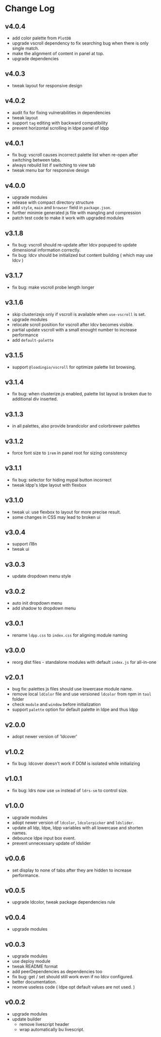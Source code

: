 # Change Log

## v4.0.4

 - add color palette from `PlotDB`
 - upgrade vscroll dependency to fix searching bug when there is only single match.
 - make the alignment of content in panel at top.
 - upgrade dependencies


## v4.0.3

 - tweak layout for responsive design


## v4.0.2

 - audit fix for fixing vulnerabilities in dependencies
 - tweak layout
 - support `tag` editing with backward compatibility
 - prevent horizontal scrolling in ldpe panel of ldpp


## v4.0.1

 - fix bug: vscroll causes incorrect palette list when re-open after switching between tabs.
 - always rebuild list if switching to view tab
 - tweak menu bar for responsive design


## v4.0.0

 - upgrade modules
 - release with compact directory structure
 - add `style`, `main` and `browser` field in `package.json`.
 - further minimie generated js file with mangling and compression
 - patch test code to make it work with upgraded modules


## v3.1.8

 - fix bug: vscroll should re-update after ldcv popuped to update dimensional information correctly.
 - fix bug: ldcv should be initialized but content building ( which may use ldcv )


## v3.1.7

 - fix bug: make vscroll probe length longer


## v3.1.6

 - skip clusterizejs only if vscroll is available when `use-vscroll` is set.
 - upgrade modules
 - relocate scroll position for vscroll after ldcv becomes visible.
 - partial update vscroll with a small enought number to increase performance
 - add `default-palette`


## v3.1.5

 - support `@loadingio/vscroll` for optimize palette list browsing.


## v3.1.4

 - fix bug: when clusterize.js enabled, palette list layout is broken due to additional div inserted.


## v3.1.3

 - in all palettes, also provide brandcolor and colorbrewer palettes


## v3.1.2

 - force font size to `1rem` in panel root for sizing consistency


## v3.1.1

 - fix bug: selector for hiding mypal button incorrect
 - tweak ldpp's ldpe layout with flexbox


## v3.1.0

 - tweak ui: use flexbox to layout for more precise result.
 - some changes in CSS may lead to broken ui


## v3.0.4

 - support i18n
 - tweak ui


## v3.0.3

 - update dropdown menu style


## v3.0.2

 - auto init dropdown menu
 - add shadow to dropdown menu


## v3.0.1

 - rename `ldpp.css` to `index.css` for aligning module naming


## v3.0.0

 - reorg dist files - standalone modules with default `index.js` for all-in-one


## v2.0.1

 - bug fix: palettes js files should use lowercase module name.
 - remove local `ldColor` file and use versioned `ldcolor` from npm in `tool` folder
 - check `module` and `window` before initialization
 - support `palette` option for default palette in ldpe and thus ldpp


## v2.0.0

 - adopt newer version of 'ldcover'


## v1.0.2

 - fix bug: ldcover doesn't work if DOM is isolated while initializing


## v1.0.1

 - fix bug: ldrs now use `sm` instead of `ldrs-sm` to control size.


## v1.0.0

 - upgrade modules
 - adopt newer version of `ldcolor`, `ldcolorpicker` and `ldslider`.
 - update all ldp, ldpe, ldpp variables with all lowercase and shorten names.
 - debounce ldpe input box event.
 - prevent unnecessary update of ldslider


## v0.0.6

 - set display to none of tabs after they are hidden to increase performance.


## v0.0.5

 - upgrade ldcolor, tweak package dependencies rule


## v0.0.4

 - upgrade modules


## v0.0.3

 - upgrade modules
 - use deploy module
 - tweak README format
 - add peerDependencies as dependencies too
 - fix bug: get / set should still work even if no ldcv configured.
 - better documentation.
 - reomve useless code ( ldpe opt default values are not used. )


## v0.0.2

 - upgrade modules
 - update builder
   - remove livescript header
   - wrap automatically bu livescript.
